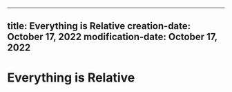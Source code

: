 ----
title: Everything is Relative
creation-date: October 17, 2022
modification-date: October 17, 2022
----

# Everything is Relative 
